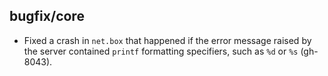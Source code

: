 ## bugfix/core

* Fixed a crash in `net.box` that happened if the error message raised by
  the server contained `printf` formatting specifiers, such as `%d` or `%s`
  (gh-8043).
